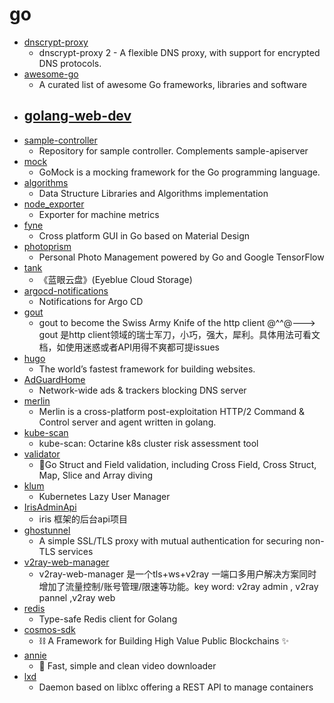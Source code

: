 # go
- [dnscrypt-proxy](https://github.com/DNSCrypt/dnscrypt-proxy)
  - dnscrypt-proxy 2 - A flexible DNS proxy, with support for encrypted DNS protocols.
- [awesome-go](https://github.com/avelino/awesome-go)
  - A curated list of awesome Go frameworks, libraries and software
- [golang-web-dev](https://github.com/GoesToEleven/golang-web-dev)
  - 
- [sample-controller](https://github.com/kubernetes/sample-controller)
  - Repository for sample controller. Complements sample-apiserver
- [mock](https://github.com/golang/mock)
  - GoMock is a mocking framework for the Go programming language.
- [algorithms](https://github.com/priyankchheda/algorithms)
  - Data Structure Libraries and Algorithms implementation
- [node_exporter](https://github.com/prometheus/node_exporter)
  - Exporter for machine metrics
- [fyne](https://github.com/fyne-io/fyne)
  - Cross platform GUI in Go based on Material Design
- [photoprism](https://github.com/photoprism/photoprism)
  - Personal Photo Management powered by Go and Google TensorFlow
- [tank](https://github.com/eyebluecn/tank)
  - 《蓝眼云盘》(Eyeblue Cloud Storage)
- [argocd-notifications](https://github.com/argoproj-labs/argocd-notifications)
  - Notifications for Argo CD
- [gout](https://github.com/guonaihong/gout)
  - gout to become the Swiss Army Knife of the http client @^^@---> gout 是http client领域的瑞士军刀，小巧，强大，犀利。具体用法可看文档，如使用迷惑或者API用得不爽都可提issues
- [hugo](https://github.com/gohugoio/hugo)
  - The world’s fastest framework for building websites.
- [AdGuardHome](https://github.com/AdguardTeam/AdGuardHome)
  - Network-wide ads & trackers blocking DNS server
- [merlin](https://github.com/Ne0nd0g/merlin)
  - Merlin is a cross-platform post-exploitation HTTP/2 Command & Control server and agent written in golang.
- [kube-scan](https://github.com/octarinesec/kube-scan)
  - kube-scan: Octarine k8s cluster risk assessment tool
- [validator](https://github.com/go-playground/validator)
  - 💯Go Struct and Field validation, including Cross Field, Cross Struct, Map, Slice and Array diving
- [klum](https://github.com/ibuildthecloud/klum)
  - Kubernetes Lazy User Manager
- [IrisAdminApi](https://github.com/snowlyg/IrisAdminApi)
  - iris 框架的后台api项目
- [ghostunnel](https://github.com/square/ghostunnel)
  - A simple SSL/TLS proxy with mutual authentication for securing non-TLS services
- [v2ray-web-manager](https://github.com/master-coder-ll/v2ray-web-manager)
  - v2ray-web-manager 是一个tls+ws+v2ray 一端口多用户解决方案同时增加了流量控制/账号管理/限速等功能。key word: v2ray admin , v2ray pannel ,v2ray web
- [redis](https://github.com/go-redis/redis)
  - Type-safe Redis client for Golang
- [cosmos-sdk](https://github.com/cosmos/cosmos-sdk)
  - ⛓ A Framework for Building High Value Public Blockchains ✨
- [annie](https://github.com/iawia002/annie)
  - 👾 Fast, simple and clean video downloader
- [lxd](https://github.com/lxc/lxd)
  - Daemon based on liblxc offering a REST API to manage containers

